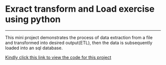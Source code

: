 # Exract transform and Load exercise using python
---
This mini project demonstrates the process of data extraction from a file and transformed into desired output(ETL), then the data is subsequently loaded into an sql database.

[Kindly click this link to view the code for this project](./ETL_Project_Exercise.ipynb)
